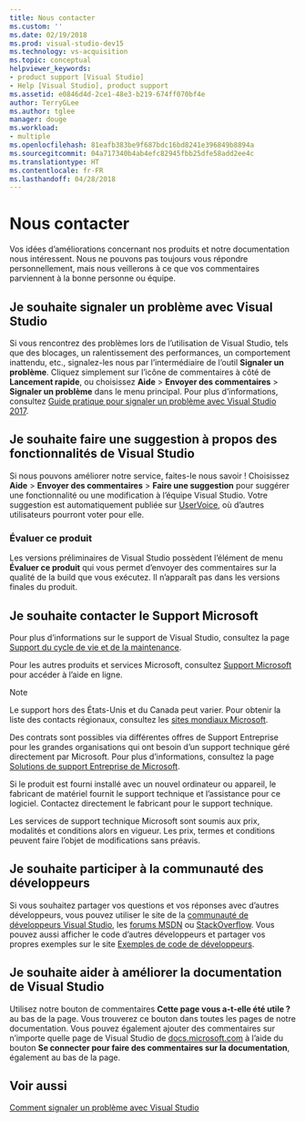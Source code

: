 ```yaml
---
title: Nous contacter
ms.custom: ''
ms.date: 02/19/2018
ms.prod: visual-studio-dev15
ms.technology: vs-acquisition
ms.topic: conceptual
helpviewer_keywords:
- product support [Visual Studio]
- Help [Visual Studio], product support
ms.assetid: e0846d4d-2ce1-48e3-b219-674ff070bf4e
author: TerryGLee
ms.author: tglee
manager: douge
ms.workload:
- multiple
ms.openlocfilehash: 81eafb383be9f687bdc16bd8241e396849b8894a
ms.sourcegitcommit: 04a717340b4ab4efc82945fbb25dfe58add2ee4c
ms.translationtype: HT
ms.contentlocale: fr-FR
ms.lasthandoff: 04/28/2018
---
```

# <a name="talk-to-us"></a>Nous contacter
Vos idées d’améliorations concernant nos produits et notre documentation nous intéressent. Nous ne pouvons pas toujours vous répondre personnellement, mais nous veillerons à ce que vos commentaires parviennent à la bonne personne ou équipe.  

## <a name="i-want-to-report-a-problem-with-visual-studio"></a>Je souhaite signaler un problème avec Visual Studio
Si vous rencontrez des problèmes lors de l’utilisation de Visual Studio, tels que des blocages, un ralentissement des performances, un comportement inattendu, etc., signalez-les nous par l’intermédiaire de l’outil **Signaler un problème**. Cliquez simplement sur l’icône de commentaires à côté de **Lancement rapide**, ou choisissez **Aide** > **Envoyer des commentaires** > **Signaler un problème** dans le menu principal. Pour plus d’informations, consultez [Guide pratique pour signaler un problème avec Visual Studio 2017](how-to-report-a-problem-with-visual-studio-2017.md).

## <a name="i-want-to-make-a-suggestion-about-visual-studio-features"></a>Je souhaite faire une suggestion à propos des fonctionnalités de Visual Studio
Si nous pouvons améliorer notre service, faites-le nous savoir ! Choisissez **Aide** > **Envoyer des commentaires** > **Faire une suggestion** pour suggérer une fonctionnalité ou une modification à l’équipe Visual Studio. Votre suggestion est automatiquement publiée sur [UserVoice](https://visualstudio.uservoice.com), où d’autres utilisateurs pourront voter pour elle.

### <a name="rate-this-product"></a>Évaluer ce produit
Les versions préliminaires de Visual Studio possèdent l’élément de menu **Évaluer ce produit** qui vous permet d’envoyer des commentaires sur la qualité de la build que vous exécutez. Il n’apparaît pas dans les versions finales du produit.

## <a name="i-want-to-contact-microsoft-support"></a>Je souhaite contacter le Support Microsoft
Pour plus d’informations sur le support de Visual Studio, consultez la page [Support du cycle de vie et de la maintenance](https://docs.microsoft.com/visualstudio/productinfo/vs-servicing-vs).

Pour les autres produits et services Microsoft, consultez [Support Microsoft](http://go.microsoft.com/fwlink/?LinkID=99019) pour accéder à l’aide en ligne.

> [!NOTE]
> Le support hors des États-Unis et du Canada peut varier. Pour obtenir la liste des contacts régionaux, consultez les [sites mondiaux Microsoft](http://www.microsoft.com/worldwide/).

Des contrats sont possibles via différentes offres de Support Entreprise pour les grandes organisations qui ont besoin d’un support technique géré directement par Microsoft. Pour plus d’informations, consultez la page [Solutions de support Entreprise de Microsoft](http://go.microsoft.com/fwlink/?LinkId=258223).

Si le produit est fourni installé avec un nouvel ordinateur ou appareil, le fabricant de matériel fournit le support technique et l’assistance pour ce logiciel. Contactez directement le fabricant pour le support technique.

Les services de support technique Microsoft sont soumis aux prix, modalités et conditions alors en vigueur. Les prix, termes et conditions peuvent faire l’objet de modifications sans préavis.

## <a name="i-want-to-get-involved-in-the-developer-community"></a>Je souhaite participer à la communauté des développeurs
Si vous souhaitez partager vos questions et vos réponses avec d’autres développeurs, vous pouvez utiliser le site de la [communauté de développeurs Visual Studio](https://developercommunity.visualstudio.com/index.html), les [forums MSDN](http://social.msdn.microsoft.com/Forums/home) ou [StackOverflow](http://stackoverflow.com/). Vous pouvez aussi afficher le code d’autres développeurs et partager vos propres exemples sur le site [Exemples de code de développeurs](http://code.msdn.microsoft.com/).

## <a name="i-want-to-help-improve-the-visual-studio-documentation"></a>Je souhaite aider à améliorer la documentation de Visual Studio
Utilisez notre bouton de commentaires **Cette page vous a-t-elle été utile ?** au bas de la page. Vous trouverez ce bouton dans toutes les pages de notre documentation. Vous pouvez également ajouter des commentaires sur n’importe quelle page de Visual Studio de [docs.microsoft.com](https://docs.microsoft.com/visualstudio/) à l’aide du bouton **Se connecter pour faire des commentaires sur la documentation**, également au bas de la page.

## <a name="see-also"></a>Voir aussi
[Comment signaler un problème avec Visual Studio](how-to-report-a-problem-with-visual-studio-2017.md)

